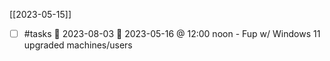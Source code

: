 [[2023-05-15]]
- [ ] #tasks 🛫 2023-08-03 📅 2023-05-16 @ 12:00 noon - Fup w/ Windows 11 upgraded machines/users